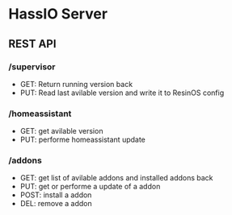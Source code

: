 # HassIO Server

## REST API

### /supervisor

- GET: Return running version back
- PUT: Read last avilable version and write it to ResinOS config

### /homeassistant

- GET: get avilable version
- PUT: performe homeassistant update

### /addons

- GET: get list of avilable addons and installed addons back
- PUT: get or performe a update of a addon
- POST: install a addon
- DEL: remove a addon
